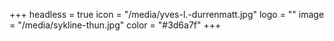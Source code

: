 +++
headless = true
icon = "/media/yves-l.-durrenmatt.jpg"
logo = ""
image = "/media/sykline-thun.jpg"
color = "#3d6a7f"
+++

